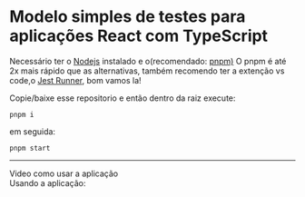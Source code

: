 # Modelo simples de testes para aplicações React com TypeScript

Necessário ter o <a href="https://nodejs.org/en/download/">Nodejs</a> instalado e o(recomendado: <a href="https://pnpm.io/pt/">pnpm)</a> O pnpm é até 2x mais rápido que as alternativas, também recomendo ter a extenção vs code,o <a href="https://marketplace.visualstudio.com/items?itemName=firsttris.vscode-jest-runner"> Jest Runner</a>, bom vamos la!

Copie/baixe esse repositorio e então dentro da raiz execute:

`pnpm i`

em seguida:

`pnpm start`

<hr>

Video como usar a aplicação
<br/>
Usando a aplicação:
